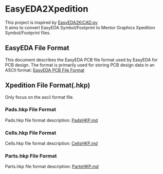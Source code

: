 # EasyEDA2Xpedition

This project is inspired by [EasyEDA2KiCAD.py](https://github.com/uPesy/easyeda2kicad.py)  
It aims to convert EasyEDA Symbol/Footprint to Mentor Graphics Xpedition Symbol/Footprint files.

## EasyEDA File Format

This document describes the EasyEDA PCB file format used by EasyEDA for PCB design. The format is primarily used for storing PCB design data in an ASCII format: [EasyEDA PCB File Format](https://docs.easyeda.com/en/DocumentFormat/3-EasyEDA-PCB-File-Format/)

## Xpedition File Format(.hkp)

Only focus on the ascii format file.

### Pads.hkp File Format

Pads.hkp file format description: [PadsHKP.md](https://github.com/ljmljz/easyeda2xpedition/blob/main/PadsHKP.md)

### Cells.hkp File Format

Cells.hkp file format description: [CellsHKP.md](https://github.com/ljmljz/easyeda2xpedition/blob/main/CellsHKP.md)

### Parts.hkp File Format

Parts.hkp file format description: [PartsHKP.md](https://github.com/ljmljz/easyeda2xpedition/blob/main/PartsHKP.md)
